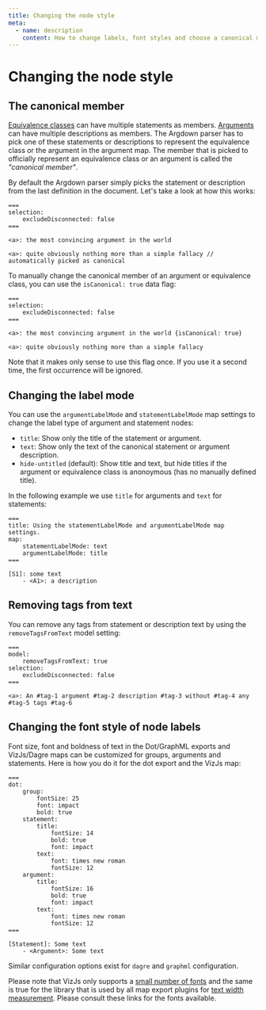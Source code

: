 ```yaml
---
title: Changing the node style
meta:
  - name: description
    content: How to change labels, font styles and choose a canonical member for your nodes.
---
```


# Changing the node style

## The canonical member

[Equivalence classes](/syntax/#equivalence-classes) can have multiple statements as members. [Arguments](/syntax/#arguments) can have multiple descriptions as members. The Argdown parser has to pick one of these statements or descriptions to represent the equivalence class or the argument in the argument map. The member that is picked to officially represent an equivalence class or an argument is called the _"canonical member"_.

By default the Argdown parser simply picks the statement or description from the last definition in the document. Let's take a look at how this works:

```argdown
===
selection:
    excludeDisconnected: false
===

<a>: the most convincing argument in the world

<a>: quite obviously nothing more than a simple fallacy // automatically picked as canonical
```

To manually change the canonical member of an argument or equivalence class, you can use the `isCanonical: true` data flag:

```argdown
===
selection:
    excludeDisconnected: false
===

<a>: the most convincing argument in the world {isCanonical: true}

<a>: quite obviously nothing more than a simple fallacy
```

Note that it makes only sense to use this flag once. If you use it a second time, the first occurrence will be ignored.

## Changing the label mode

You can use the `argumentLabelMode` and `statementLabelMode` map settings to change the label type of argument and statement nodes:

- `title`: Show only the title of the statement or argument.
- `text`: Show only the text of the canonical statement or argument description.
- `hide-untitled` (default): Show title and text, but hide titles if the argument or equivalence class is anonoymous (has no manually defined title).

In the following example we use `title` for arguments and `text` for statements:

```argdown
===
title: Using the statementLabelMode and argumentLabelMode map settings.
map:
    statementLabelMode: text
    argumentLabelMode: title
===

[S1]: some text
    - <A1>: a description
```

## Removing tags from text

You can remove any tags from statement or description text by using the `removeTagsFromText` model setting:

```argdown
===
model:
    removeTagsFromText: true
selection:
    excludeDisconnected: false
===

<a>: An #tag-1 argument #tag-2 description #tag-3 without #tag-4 any #tag-5 tags #tag-6
```

## Changing the font style of node labels

Font size, font and boldness of text in the Dot/GraphML exports and VizJs/Dagre maps can be customized for groups, arguments and statements. Here is how you do it for the dot export and the VizJs map:

```argdown
===
dot:
    group:
        fontSize: 25
        font: impact
        bold: true
    statement:
        title:
            fontSize: 14
            bold: true
            font: impact
        text:
            font: times new roman
            fontSize: 12
    argument:
        title:
            fontSize: 16
            bold: true
            font: impact
        text:
            font: times new roman
            fontSize: 12
===

[Statement]: Some text
    - <Argument>: Some text
```

Similar configuration options exist for `dagre` and `graphml` configuration.

Please note that VizJs only supports a [small number of fonts](https://github.com/mdaines/viz.js/wiki/Caveats#Fonts) and the same is true for the library that is used by all map export plugins for [text width measurement](#The-measureLineWidth-Setting). Please consult these links for the fonts available.
